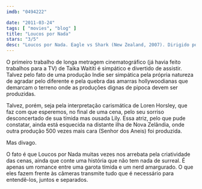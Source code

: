 ```yaml
---
imdb: "0494222"

date: "2011-03-24"
tags: [ "movies", "blog" ]
title: "Loucos por Nada"
stars: "3/5"
desc: "Loucos por Nada. Eagle vs Shark (New Zealand, 2007). Dirigido por Taika Waititi. Escrito por Loren Taylor, Taika Waititi, Taika Waititi. Com Loren Taylor, Jemaine Clement, Joel Tobeck, Brian Sergent, Craig Hall, Rachel House, Morag Hills, Bernard Stewart, Taika Waititi."
---
```

O primeiro trabalho de longa metragem cinematográfico (já havia feito trabalhos para a TV) de Taika Waititi é simpático e divertido de assistir. Talvez pelo fato de uma produção Indie ser simpática pela própria natureza de agradar pelo diferente e pela quebra das amarras hollywoodianas que demarcam o terreno onde as produções dignas de pipoca devem ser produzidas.

Talvez, porém, seja pela interpretação carismática de Loren Horsley, que faz com que esperemos, no final de uma cena, pelo seu sorriso desconcertado de sua tímida mas ousada Lily. Essa atriz, pelo que pude constatar, ainda está esquecida na distante ilha de Nova Zelândia, onde outra produção 500 vezes mais cara (Senhor dos Aneis) foi produzida.

Mas divago.

O fato é que Loucos por Nada muitas vezes nos arrebata pela criatividade das cenas, ainda que conte uma história que não tem nada de surreal. É apenas um romance entre uma garota tímida e um nerd amargurado. O que eles fazem frente às câmeras transmite tudo que é necessário para entendê-los, juntos e separados.
